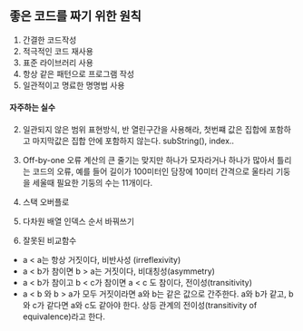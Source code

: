 ## 좋은 코드를 짜기 위한 원칙

1. 간결한 코드작성
2. 적극적인 코드 재사용
3. 표준 라이브러리 사용
4. 항상 같은 패턴으로 프로그램 작성
5. 일관적이고 명료한 명명법 사용

#### 자주하는 실수
2. 일관되지 않은 범위 표현방식, 반 열린구간을 사용해라, 첫번쨰 값은 집합에 포함하고 마지막값은 집합 안에 포함하지 않는다.
subString(), index.. 

3. Off-by-one 오류
계산의 큰 줄기는 맞지만 하나가 모자라거나 하나가 많아서 틀리는 코드의 오류, 예를 들어 길이가 100미터인 담장에 10미터 간격으로 울타리 기둥을 세울때
필요한 기둥의 수는 11개이다.
   
4. 스택 오버플로

5. 다차원 배열 인덱스 순서 바꿔쓰기

6. 잘못된 비교함수
- a < a는 항상 거짓이다, 비반사성 (irreflexivity)
- a < b가 참이면 b > a는 거짓이다, 비대칭성(asymmetry)
- a < b가 참이고 b < c가 참이면 a < c 도 참이다, 전이성(transitivity)
- a < b 와 b > a가 모두 거짓이라면 a와 b는 같은 값으로 간주한다. a와 b가 같고, b와 c가 같다면 a와 c도 같아야 한다. 상등 관계의 전이성(transitivity of equivalence)라고 한다.

 